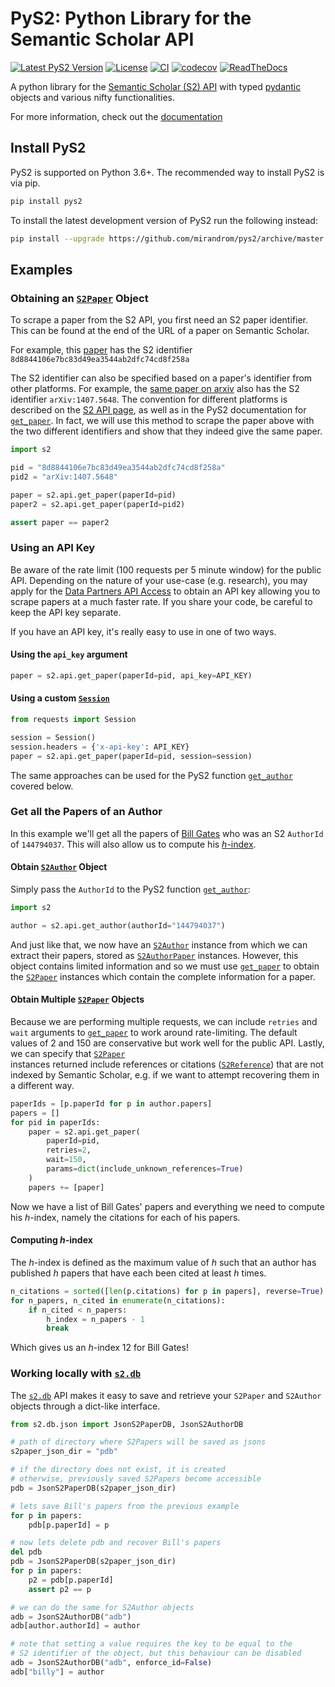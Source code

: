 # PyS2: Python Library for the Semantic Scholar API

[![Latest PyS2 Version](https://img.shields.io/pypi/v/pys2.svg)](https://pypi.python.org/pypi/pys2)
[![License](https://img.shields.io/github/license/mirandrom/pys2.svg)](https://pypi.python.org/pypi/pys2)
[![CI](https://github.com/mirandrom/pys2/actions/workflows/ci.yml/badge.svg)](https://github.com/mirandrom/pys2/actions?query=branch%3Amaster)
[![codecov](https://codecov.io/gh/mirandrom/PyS2/branch/master/graph/badge.svg?token=4GTVZ5P6S2)](https://codecov.io/gh/mirandrom/PyS2)
[![ReadTheDocs](https://readthedocs.org/projects/pys2/badge/?version=latest)](https://pys2.readthedocs.io/)


A python library for the [Semantic Scholar (S2) API](api.semanticscholar.org/) 
with typed [pydantic](https://pydantic-docs.helpmanual.io/) objects 
and various nifty functionalities. 

For more information, check out the [documentation](https://pys2.readthedocs.io) 

## Install PyS2
PyS2 is supported on Python 3.6+. 
The recommended way to install PyS2 is via pip.
```bash
pip install pys2
```
To install the latest development version of PyS2 run the following instead:
```bash
pip install --upgrade https://github.com/mirandrom/pys2/archive/master.zip
```

## Examples
### Obtaining an [``S2Paper``](https://pys2.readthedocs.io/en/latest/api_reference/models.html#s2paper) Object
To scrape a paper from the S2 API, you first need an S2 paper identifier.
This can be found at the end of the URL of a paper on Semantic Scholar.

For example, this [paper](https://www.semanticscholar.org/paper/Code-Review-For-and-By-Scientists-Petre-Wilson/8d8844106e7bc83d49ea3544ab2dfc74cd8f258a)
has the S2 identifier ``8d8844106e7bc83d49ea3544ab2dfc74cd8f258a``

The S2 identifier can also be specified based on a paper's identifier from
other platforms. For example, the [same paper on arxiv](https://arxiv.org/abs/1407.5648) also has the S2 identifier
``arXiv:1407.5648``. The convention for different platforms is described on
the [S2 API page](https://api.semanticscholar.org/), as well as in the
PyS2 documentation for [``get_paper``](https://pys2.readthedocs.io/en/latest/api_reference/api.html#get-paper). 
In fact, we will use this method to scrape the paper above with the two 
different identifiers and show that they indeed give the same paper.

```python
import s2

pid = "8d8844106e7bc83d49ea3544ab2dfc74cd8f258a"
pid2 = "arXiv:1407.5648"

paper = s2.api.get_paper(paperId=pid)
paper2 = s2.api.get_paper(paperId=pid2)

assert paper == paper2
```

### Using an API Key
Be aware of the rate limit (100 requests per 5 minute window) for the
public API. Depending on the nature of your use-case (e.g. research),
you may apply for the [Data Partners API Access](https://pages.semanticscholar.org/data-partners)
 to obtain an API key allowing you to scrape papers at a much faster rate.
If you share your code, be careful to keep the API key separate.

If you have an API key, it's really easy to use in one of two ways.

#### Using the ``api_key`` argument
```python
paper = s2.api.get_paper(paperId=pid, api_key=API_KEY)
```

#### Using a custom [``Session``](https://requests.readthedocs.io/en/latest/api/#requests.Session)
```python
from requests import Session

session = Session()
session.headers = {'x-api-key': API_KEY}
paper = s2.api.get_paper(paperId=pid, session=session)
```

The same approaches can be used for the PyS2 function 
[``get_author``](https://pys2.readthedocs.io/en/latest/api_reference/api.html#get-paper) 
 covered below.

### Get all the Papers of an Author
In this example we'll get all the papers of 
[Bill Gates](https://www.semanticscholar.org/author/B.-Gates/144794037) 
who was an S2 ``AuthorId`` of ``144794037``. This will also allow us to compute his
[*h*-index](https://en.wikipedia.org/wiki/H-index).


#### Obtain [``S2Author``](https://pys2.readthedocs.io/en/latest/api_reference/models.html#s2author) Object
Simply pass the ``AuthorId`` to
the PyS2 function [``get_author``](https://pys2.readthedocs.io/en/latest/api_reference/api.html#get-author):

```python
import s2

author = s2.api.get_author(authorId="144794037")
```

And just like that, we now have an [``S2Author``](https://pys2.readthedocs.io/en/latest/api_reference/models.html#s2author) instance from which we
can extract their papers, stored as 
[``S2AuthorPaper``](https://pys2.readthedocs.io/en/latest/api_reference/models.html#s2author#s2.models.S2AuthorPaper) 
instances. However,
this object contains limited information and so we must use
[``get_paper``](https://pys2.readthedocs.io/en/latest/api_reference/api.html#get-paper)
to obtain the [``S2Paper``](https://pys2.readthedocs.io/en/latest/api_reference/models.html#s2paper) instances which contain
the complete information for a paper.


#### Obtain Multiple [``S2Paper``](https://pys2.readthedocs.io/en/latest/api_reference/models.html#s2paper)  Objects
Because we are performing multiple requests, we can include ``retries`` and
``wait`` arguments to [``get_paper``](https://pys2.readthedocs.io/en/latest/api_reference/api.html#get-paper)
to work around rate-limiting. The default values of 2 and
150 are conservative but work well for the public API. Lastly, we can specify
that [``S2Paper``](https://pys2.readthedocs.io/en/latest/api_reference/models.html#s2paper)  
instances returned include references or citations
([``S2Reference``](https://pys2.readthedocs.io/en/latest/api_reference/models.html#s2paper#s2.models.S2Reference)) that are not indexed by Semantic Scholar, e.g. if we
want to attempt recovering them in a different way.

```python
paperIds = [p.paperId for p in author.papers]
papers = []
for pid in paperIds:
    paper = s2.api.get_paper(
        paperId=pid,
        retries=2,
        wait=150,
        params=dict(include_unknown_references=True)
    )
    papers += [paper]
```

Now we have a list of Bill Gates' papers and everything we need to compute
his *h*-index, namely the citations for each of his papers.

#### Computing *h*-index
The *h*-index is defined as the maximum value of *h* such that an author has
published *h* papers that have each been cited at least *h* times.

```python
n_citations = sorted([len(p.citations) for p in papers], reverse=True)
for n_papers, n_cited in enumerate(n_citations):
    if n_cited < n_papers:
        h_index = n_papers - 1
        break
```
Which gives us an *h*-index 12 for Bill Gates!

### Working locally with [``s2.db``](https://pys2.readthedocs.io/en/latest/api_reference/db.html)
The [``s2.db``](https://pys2.readthedocs.io/en/latest/api_reference/db.html) 
API makes it easy to save and retrieve your ``S2Paper``
and ``S2Author`` objects through a dict-like interface.

```python
from s2.db.json import JsonS2PaperDB, JsonS2AuthorDB

# path of directory where S2Papers will be saved as jsons
s2paper_json_dir = "pdb"

# if the directory does not exist, it is created
# otherwise, previously saved S2Papers become accessible
pdb = JsonS2PaperDB(s2paper_json_dir)

# lets save Bill's papers from the previous example
for p in papers:
    pdb[p.paperId] = p

# now lets delete pdb and recover Bill's papers
del pdb
pdb = JsonS2PaperDB(s2paper_json_dir)
for p in papers:
    p2 = pdb[p.paperId]
    assert p2 == p

# we can do the same for S2Author objects
adb = JsonS2AuthorDB("adb")
adb[author.authorId] = author

# note that setting a value requires the key to be equal to the
# S2 identifier of the object, but this behaviour can be disabled
adb = JsonS2AuthorDB("adb", enforce_id=False)
adb["billy"] = author
```